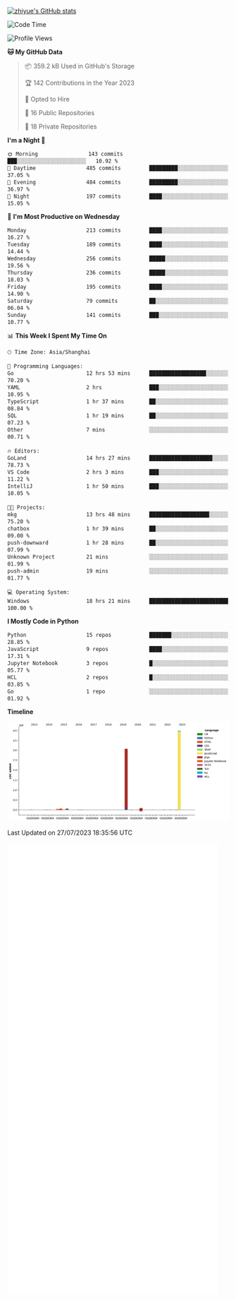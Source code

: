 
[![zhiyue's GitHub stats](https://github-readme-stats.vercel.app/api?username=zhiyue)](https://github.com/anuraghazra/github-readme-stats&&show_icons=true)

<!--START_SECTION:waka-->
![Code Time](http://img.shields.io/badge/Code%20Time-1%2C424%20hrs%2015%20mins-blue)

![Profile Views](http://img.shields.io/badge/Profile%20Views-0-blue)

**🐱 My GitHub Data** 

> 📦 359.2 kB Used in GitHub's Storage 
 > 
> 🏆 142 Contributions in the Year 2023
 > 
> 💼 Opted to Hire
 > 
> 📜 16 Public Repositories 
 > 
> 🔑 18 Private Repositories 
 > 
**I'm a Night 🦉** 

```text
🌞 Morning                143 commits         ███░░░░░░░░░░░░░░░░░░░░░░   10.92 % 
🌆 Daytime                485 commits         █████████░░░░░░░░░░░░░░░░   37.05 % 
🌃 Evening                484 commits         █████████░░░░░░░░░░░░░░░░   36.97 % 
🌙 Night                  197 commits         ████░░░░░░░░░░░░░░░░░░░░░   15.05 % 
```
📅 **I'm Most Productive on Wednesday** 

```text
Monday                   213 commits         ████░░░░░░░░░░░░░░░░░░░░░   16.27 % 
Tuesday                  189 commits         ████░░░░░░░░░░░░░░░░░░░░░   14.44 % 
Wednesday                256 commits         █████░░░░░░░░░░░░░░░░░░░░   19.56 % 
Thursday                 236 commits         █████░░░░░░░░░░░░░░░░░░░░   18.03 % 
Friday                   195 commits         ████░░░░░░░░░░░░░░░░░░░░░   14.90 % 
Saturday                 79 commits          ██░░░░░░░░░░░░░░░░░░░░░░░   06.04 % 
Sunday                   141 commits         ███░░░░░░░░░░░░░░░░░░░░░░   10.77 % 
```


📊 **This Week I Spent My Time On** 

```text
🕑︎ Time Zone: Asia/Shanghai

💬 Programming Languages: 
Go                       12 hrs 53 mins      ██████████████████░░░░░░░   70.20 % 
YAML                     2 hrs               ███░░░░░░░░░░░░░░░░░░░░░░   10.95 % 
TypeScript               1 hr 37 mins        ██░░░░░░░░░░░░░░░░░░░░░░░   08.84 % 
SQL                      1 hr 19 mins        ██░░░░░░░░░░░░░░░░░░░░░░░   07.23 % 
Other                    7 mins              ░░░░░░░░░░░░░░░░░░░░░░░░░   00.71 % 

🔥 Editors: 
GoLand                   14 hrs 27 mins      ████████████████████░░░░░   78.73 % 
VS Code                  2 hrs 3 mins        ███░░░░░░░░░░░░░░░░░░░░░░   11.22 % 
IntelliJ                 1 hr 50 mins        ███░░░░░░░░░░░░░░░░░░░░░░   10.05 % 

🐱‍💻 Projects: 
mkg                      13 hrs 48 mins      ███████████████████░░░░░░   75.20 % 
chatbox                  1 hr 39 mins        ██░░░░░░░░░░░░░░░░░░░░░░░   09.00 % 
push-downward            1 hr 28 mins        ██░░░░░░░░░░░░░░░░░░░░░░░   07.99 % 
Unknown Project          21 mins             ░░░░░░░░░░░░░░░░░░░░░░░░░   01.99 % 
push-admin               19 mins             ░░░░░░░░░░░░░░░░░░░░░░░░░   01.77 % 

💻 Operating System: 
Windows                  18 hrs 21 mins      █████████████████████████   100.00 % 
```

**I Mostly Code in Python** 

```text
Python                   15 repos            ███████░░░░░░░░░░░░░░░░░░   28.85 % 
JavaScript               9 repos             ████░░░░░░░░░░░░░░░░░░░░░   17.31 % 
Jupyter Notebook         3 repos             █░░░░░░░░░░░░░░░░░░░░░░░░   05.77 % 
HCL                      2 repos             █░░░░░░░░░░░░░░░░░░░░░░░░   03.85 % 
Go                       1 repo              ░░░░░░░░░░░░░░░░░░░░░░░░░   01.92 % 
```



**Timeline**

![Lines of Code chart](https://raw.githubusercontent.com/zhiyue/zhiyue/main/assets/bar_graph.png)


 Last Updated on 27/07/2023 18:35:56 UTC
<!--END_SECTION:waka-->

<!-- [![Top Langs](https://github-readme-stats.vercel.app/api/top-langs/?username=zhiyue)](https://github.com/anuraghazra/github-readme-stats) -->

![](./github-metrics.svg)

